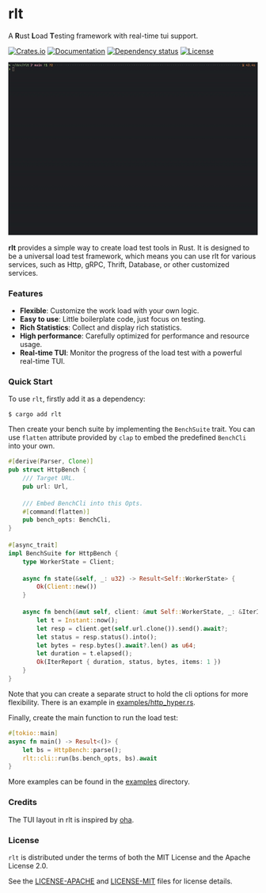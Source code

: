 # rlt


A **R**ust **L**oad **T**esting framework with real-time tui support.

[![Crates.io](https://img.shields.io/crates/v/rlt.svg)](https://crates.io/crates/rlt)
[![Documentation](https://docs.rs/rlt/badge.svg)](https://docs.rs/rlt/)
[![Dependency status](https://deps.rs/repo/github/wfxr/rlt/status.svg)](https://deps.rs/repo/github/wfxr/rlt)
[![License](https://img.shields.io/crates/l/csview.svg)](https://github.com/wfxr/rlt?tab=MIT-1-ov-file)

![Screenshot](https://raw.githubusercontent.com/wfxr/i/master/rlt-demo.gif)

**rlt** provides a simple way to create load test tools in Rust.
It is designed to be a universal load test framework, which means you can use
rlt for various services, such as Http, gRPC, Thrift, Database, or other customized services.

### Features

- **Flexible**: Customize the work load with your own logic.
- **Easy to use**: Little boilerplate code, just focus on testing.
- **Rich Statistics**: Collect and display rich statistics.
- **High performance**: Carefully optimized for performance and resource usage.
- **Real-time TUI**: Monitor the progress of the load test with a powerful real-time TUI.

### Quick Start

To use `rlt`, firstly add it as a dependency:

```
$ cargo add rlt
```
Then create your bench suite by implementing the `BenchSuite` trait.
You can use `flatten` attribute provided by `clap` to embed the predefined `BenchCli` into your own.

```rust
#[derive(Parser, Clone)]
pub struct HttpBench {
    /// Target URL.
    pub url: Url,

    /// Embed BenchCli into this Opts.
    #[command(flatten)]
    pub bench_opts: BenchCli,
}

#[async_trait]
impl BenchSuite for HttpBench {
    type WorkerState = Client;

    async fn state(&self, _: u32) -> Result<Self::WorkerState> {
        Ok(Client::new())
    }

    async fn bench(&mut self, client: &mut Self::WorkerState, _: &IterInfo) -> Result<IterReport> {
        let t = Instant::now();
        let resp = client.get(self.url.clone()).send().await?;
        let status = resp.status().into();
        let bytes = resp.bytes().await?.len() as u64;
        let duration = t.elapsed();
        Ok(IterReport { duration, status, bytes, items: 1 })
    }
}
```

Note that you can create a separate struct to hold the cli options for more flexibility. There is an example in [examples/http_hyper.rs](examples/http_hyper.rs).

Finally, create the main function to run the load test:

```rust
#[tokio::main]
async fn main() -> Result<()> {
    let bs = HttpBench::parse();
    rlt::cli::run(bs.bench_opts, bs).await
}
```

More examples can be found in the [examples](examples) directory.

### Credits

The TUI layout in rlt is inspired by [oha](https://github.com/hatoo/oha).

### License

`rlt` is distributed under the terms of both the MIT License and the Apache License 2.0.

See the [LICENSE-APACHE](LICENSE-APACHE) and [LICENSE-MIT](LICENSE-MIT) files for license details.
